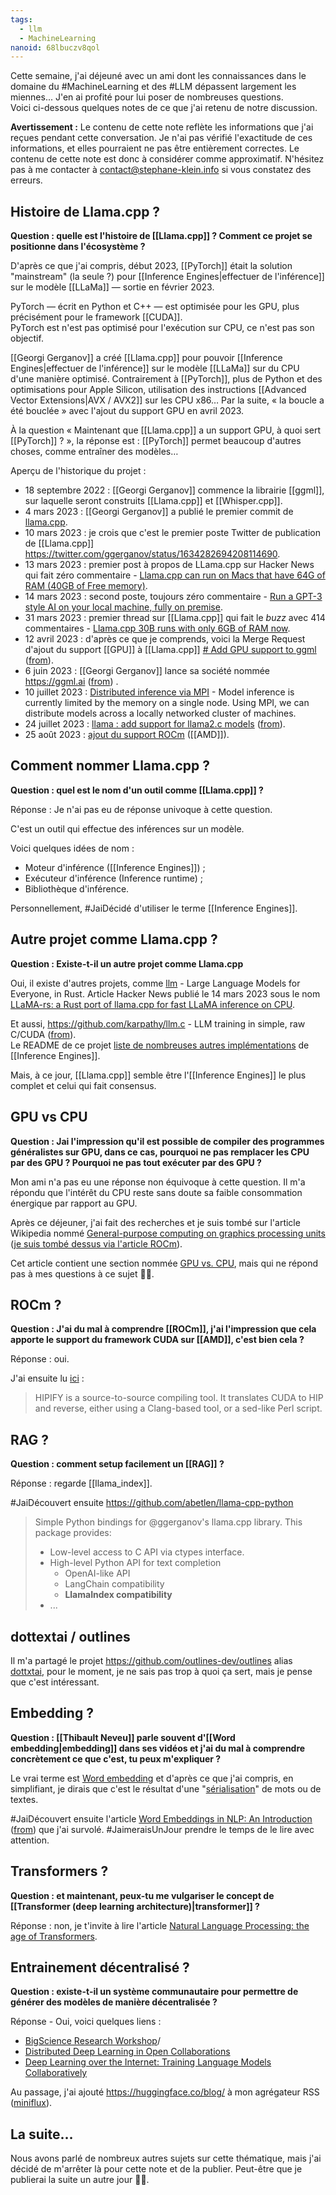 ```yaml
---
tags:
  - llm
  - MachineLearning
nanoid: 68lbuczv8qol
---
```

Cette semaine, j'ai déjeuné avec un ami dont les connaissances dans le domaine du #MachineLearning et des #LLM dépassent largement les miennes... J'en ai profité pour lui poser de nombreuses questions.  
Voici ci-dessous quelques notes de ce que j'ai retenu de notre discussion.

**Avertissement :** Le contenu de cette note reflète les informations que j'ai reçues pendant cette conversation. Je n'ai pas vérifié l'exactitude de ces informations, et elles pourraient ne pas être entièrement correctes. Le contenu de cette note est donc à considérer comme approximatif. N'hésitez pas à me contacter à <contact@stephane-klein.info> si vous constatez des erreurs.

## Histoire de Llama.cpp ?

**Question : quelle est l'histoire de [[Llama.cpp]] ? Comment ce projet se positionne dans l'écosystème ?**

D'après ce que j'ai compris, début 2023, [[PyTorch]] était la solution "mainstream" (la seule ?) pour [[Inference Engines|effectuer de l'inférence]] sur le modèle [[LLaMa]] — sortie en février 2023.  

PyTorch — écrit en Python et C++ — est optimisée pour les GPU, plus précisément pour le framework [[CUDA]].  
PyTorch est n'est pas optimisé pour l'exécution sur CPU, ce n'est pas son objectif.

[[Georgi Gerganov]] a créé [[Llama.cpp]] pour pouvoir [[Inference Engines|effectuer de l'inférence]] sur le modèle [[LLaMa]] sur du CPU d'une manière optimisé. Contrairement à [[PyTorch]], plus de Python et des optimisations pour Apple Silicon, utilisation des instructions [[Advanced Vector Extensions|AVX / AVX2]] sur les CPU x86…
Par la suite, « la boucle a été bouclée » avec l'ajout du support GPU en avril 2023.

À la question « Maintenant que [[Llama.cpp]] a un support GPU, à quoi sert [[PyTorch]] ? », la réponse est : [[PyTorch]] permet beaucoup d'autres choses, comme entraîner des modèles…

Aperçu de l'historique du projet :

- 18 septembre 2022 : [[Georgi Gerganov]] commence la librairie [[ggml]], sur laquelle seront construits [[Llama.cpp]] et [[Whisper.cpp]].
- 4 mars 2023 : [[Georgi Gerganov]] a publié le premier commit de [llama.cpp](https://github.com/ggerganov/llama.cpp/graphs/contributors).
- 10 mars 2023 : je crois que c'est le premier poste Twitter de publication de [[Llama.cpp]] <https://twitter.com/ggerganov/status/1634282694208114690>.
- 13 mars 2023 : premier post à propos de LLama.cpp sur Hacker News qui fait zéro commentaire - [Llama.cpp can run on Macs that have 64G of RAM (40GB of Free memory)](https://news.ycombinator.com/item?id=35135375).
- 14 mars 2023 : second poste, toujours zéro commentaire - [Run a GPT-3 style AI on your local machine, fully on premise](https://news.ycombinator.com/item?id=35146267).
- 31 mars 2023 : premier thread sur [[Llama.cpp]] qui fait le *buzz* avec 414 commentaires - [Llama.cpp 30B runs with only 6GB of RAM now](https://news.ycombinator.com/item?id=35393284).
- 12 avril 2023 : d'après ce que je comprends, voici la Merge Request d'ajout du support [[GPU]] à [[Llama.cpp]] [# Add GPU support to ggml](https://github.com/ggerganov/llama.cpp/discussions/915) ([from](https://twitter.com/ggerganov/status/1646162608133750787)).
- 6 juin 2023 : [[Georgi Gerganov]] lance sa société nommée https://ggml.ai ([from](https://twitter.com/ggerganov/status/1666120568993730561)) .
- 10 juillet 2023 : [Distributed inference via MPI](https://github.com/ggerganov/llama.cpp/pull/2099) - Model inference is currently limited by the memory on a single node. Using MPI, we can distribute models across a locally networked cluster of machines.
- 24 juillet 2023 : [llama : add support for llama2.c models](https://github.com/ggerganov/llama.cpp/issues/2379) ([from](https://twitter.com/ggerganov/status/1683574709470875649)).
- 25 août 2023 : [ajout du support ROCm](https://github.com/ggerganov/llama.cpp/pull/1087) ([[AMD]]).

## Comment nommer Llama.cpp ?

**Question : quel est le nom d'un outil comme [[Llama.cpp]] ?**

Réponse : Je n'ai pas eu de réponse univoque à cette question.

C'est un outil qui effectue des inférences sur un modèle.

Voici quelques idées de nom :

- Moteur d'inférence ([[Inference Engines]]) ;
- Exécuteur d'inférence (Inference runtime) ;
- Bibliothèque d'inférence.

Personnellement, #JaiDécidé  d'utiliser le terme [[Inference Engines]].

## Autre projet comme Llama.cpp ?

**Question : Existe-t-il un autre projet comme Llama.cpp**

Oui, il existe d'autres projets, comme [llm](https://github.com/rustformers/llm) - Large Language Models for Everyone, in Rust. Article Hacker News publié le 14 mars 2023 sous le nom [LLaMA-rs: a Rust port of llama.cpp for fast LLaMA inference on CPU](https://news.ycombinator.com/item?id=35151173).

Et aussi, https://github.com/karpathy/llm.c - LLM training in simple, raw C/CUDA ([from](https://twitter.com/karpathy/status/1777427944971083809)).  
Le README de ce projet [liste de nombreuses autres implémentations](https://github.com/karpathy/llm.c?tab=readme-ov-file#notable-forks) de [[Inference Engines]].

Mais, à ce jour, [[Llama.cpp]] semble être l'[[Inference Engines]] le plus complet et celui qui fait consensus.

## GPU vs CPU

**Question : Jai l'impression qu'il est possible de compiler des programmes généralistes sur GPU, dans ce cas, pourquoi ne pas remplacer les CPU par des GPU ? Pourquoi ne pas tout exécuter par des GPU ?**

Mon ami n'a pas eu une réponse non équivoque à cette question. Il m'a répondu que l'intérêt du CPU reste sans doute sa faible consommation énergique par rapport au GPU.

Après ce déjeuner, j'ai fait des recherches et je suis tombé sur l'article Wikipedia nommé [General-purpose computing on graphics processing units](https://en.wikipedia.org/wiki/General-purpose_computing_on_graphics_processing_units) ([je suis tombé dessus via l'article ROCm](https://en.wikipedia.org/wiki/ROCm)).

Cet article contient une section nommée [GPU vs. CPU](https://en.wikipedia.org/wiki/General-purpose_computing_on_graphics_processing_units#GPU_vs._CPU), mais qui ne répond pas à mes questions à ce sujet 🤷‍♂️.

## ROCm ?

**Question : J'ai du mal à comprendre [[ROCm]], j'ai l'impression que cela apporte le support du framework CUDA sur [[AMD]], c'est bien cela ?**

Réponse : oui.

J'ai ensuite lu [ici](https://en.wikipedia.org/wiki/ROCm#HIPIFY) :

> HIPIFY is a source-to-source compiling tool. It translates CUDA to HIP and reverse, either using a Clang-based tool, or a sed-like Perl script. 

## RAG ?

**Question : comment setup facilement un [[RAG]] ?**

Réponse : regarde [[llama_index]].

#JaiDécouvert ensuite https://github.com/abetlen/llama-cpp-python

> Simple Python bindings for @ggerganov's llama.cpp library. This package provides:
> - Low-level access to C API via ctypes interface.
> - High-level Python API for text completion
> 	- OpenAI-like API
> 	- LangChain compatibility
> 	- **LlamaIndex compatibility**
> - ...

## dottextai / outlines

Il m'a partagé le projet https://github.com/outlines-dev/outlines alias [dottxtai](https://twitter.com/dottxtai), pour le moment, je ne sais pas trop à quoi ça sert, mais je pense que c'est intéressant.

## Embedding ?

**Question : [[Thibault Neveu]] parle souvent d'[[Word embedding|embedding]] dans ses vidéos et j'ai du mal à comprendre concrètement ce que c'est, tu peux m'expliquer ?**

Le vrai terme est [Word embedding](https://en.wikipedia.org/wiki/Word_embedding) et d'après ce que j'ai compris, en simplifiant, je dirais que c'est le résultat d'une "[sérialisation](https://fr.wikipedia.org/wiki/S%C3%A9rialisation)" de mots ou de textes.

#JaiDécouvert ensuite l'article [Word Embeddings in NLP: An Introduction](https://hunterheidenreich.com/posts/intro-to-word-embeddings/) ([from](https://www.scaleway.com/en/blog/building-a-machine-reading-comprehension-system-using-the-latest-advances-in-deep-learning-for-nlp/)) que j'ai survolé. #JaimeraisUnJour prendre le temps de le lire avec attention.

## Transformers ?

**Question : et maintenant, peux-tu me vulgariser le concept de [[Transformer (deep learning architecture)|transformer]] ?**

Réponse : non, je t'invite à lire l'article [Natural Language Processing: the age of Transformers](https://www.scaleway.com/en/blog/building-a-machine-reading-comprehension-system-using-the-latest-advances-in-deep-learning-for-nlp/).

## Entrainement décentralisé ?

**Question : existe-t-il un système communautaire pour permettre de générer des modèles de manière décentralisée ?**

Réponse - Oui, voici quelques liens :

- [BigScience Research Workshop](https://bigscience.huggingface.co)/
- [Distributed Deep Learning in Open Collaborations](https://arxiv.org/abs/2106.10207)
- [Deep Learning over the Internet: Training Language Models Collaboratively](https://huggingface.co/blog/collaborative-training)

Au passage, j'ai ajouté https://huggingface.co/blog/ à mon agrégateur RSS ([miniflux](https://github.com/miniflux/v2)).

## La suite…

Nous avons parlé de nombreux autres sujets sur cette thématique, mais j'ai décidé de m'arrêter là pour cette note et de la publier. Peut-être que je publierai la suite un autre jour 🤷‍♂️.
